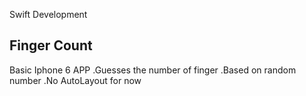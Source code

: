 Swift Development

## Finger Count

Basic Iphone 6 APP
	.Guesses the number of finger
	.Based on random number
	.No AutoLayout for now
